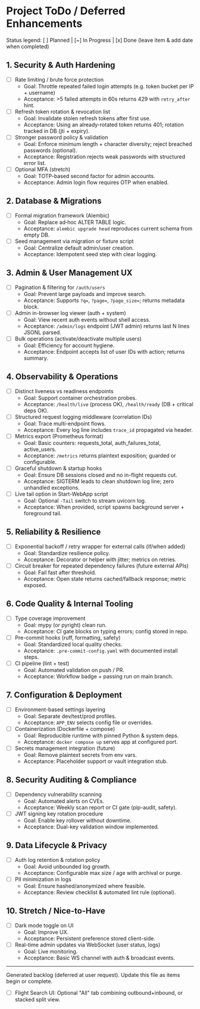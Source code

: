 # Project ToDo / Deferred Enhancements

Status legend: [ ] Planned | [~] In Progress | [x] Done (leave item & add date when completed)

## 1. Security & Auth Hardening
- [ ] Rate limiting / brute force protection
  - Goal: Throttle repeated failed login attempts (e.g. token bucket per IP + username)
  - Acceptance: >5 failed attempts in 60s returns 429 with `retry_after` hint.
- [ ] Refresh token rotation & revocation list
  - Goal: Invalidate stolen refresh tokens after first use.
  - Acceptance: Using an already-rotated token returns 401; rotation tracked in DB (jti + expiry).
- [ ] Stronger password policy & validation
  - Goal: Enforce minimum length + character diversity; reject breached passwords (optional).
  - Acceptance: Registration rejects weak passwords with structured error list.
- [ ] Optional MFA (stretch)
  - Goal: TOTP-based second factor for admin accounts.
  - Acceptance: Admin login flow requires OTP when enabled.

## 2. Database & Migrations
- [ ] Formal migration framework (Alembic)
  - Goal: Replace ad‑hoc ALTER TABLE logic.
  - Acceptance: `alembic upgrade head` reproduces current schema from empty DB.
- [ ] Seed management via migration or fixture script
  - Goal: Centralize default admin/user creation.
  - Acceptance: Idempotent seed step with clear logging.

## 3. Admin & User Management UX
- [ ] Pagination & filtering for `/auth/users`
  - Goal: Prevent large payloads and improve search.
  - Acceptance: Supports `?q=`, `?page=`, `?page_size=`; returns metadata block.
- [ ] Admin in-browser log viewer (auth + system)
  - Goal: View recent auth events without shell access.
  - Acceptance: `/admin/logs` endpoint (JWT admin) returns last N lines JSONL parsed.
- [ ] Bulk operations (activate/deactivate multiple users)
  - Goal: Efficiency for account hygiene.
  - Acceptance: Endpoint accepts list of user IDs with action; returns summary.

## 4. Observability & Operations
- [ ] Distinct liveness vs readiness endpoints
  - Goal: Support container orchestration probes.
  - Acceptance: `/health/live` (process OK), `/health/ready` (DB + critical deps OK).
- [ ] Structured request logging middleware (correlation IDs)
  - Goal: Trace multi-endpoint flows.
  - Acceptance: Every log line includes `trace_id` propagated via header.
- [ ] Metrics export (Prometheus format)
  - Goal: Basic counters: requests_total, auth_failures_total, active_users.
  - Acceptance: `/metrics` returns plaintext exposition; guarded or configurable.
- [ ] Graceful shutdown & startup hooks
  - Goal: Ensure DB sessions closed and no in-flight requests cut.
  - Acceptance: SIGTERM leads to clean shutdown log line; zero unhandled exceptions.
- [ ] Live tail option in Start-WebApp script
  - Goal: Optional `-Tail` switch to stream uvicorn log.
  - Acceptance: When provided, script spawns background server + foreground tail.

## 5. Reliability & Resilience
- [ ] Exponential backoff / retry wrapper for external calls (if/when added)
  - Goal: Standardize resilience policy.
  - Acceptance: Decorator or helper with jitter; metrics on retries.
- [ ] Circuit breaker for repeated dependency failures (future external APIs)
  - Goal: Fail fast after threshold.
  - Acceptance: Open state returns cached/fallback response; metric exposed.

## 6. Code Quality & Internal Tooling
- [ ] Type coverage improvement
  - Goal: mypy (or pyright) clean run.
  - Acceptance: CI gate blocks on typing errors; config stored in repo.
- [ ] Pre-commit hooks (ruff, formatting, safety)
  - Goal: Standardized local quality checks.
  - Acceptance: `.pre-commit-config.yaml` with documented install steps.
- [ ] CI pipeline (lint + test)
  - Goal: Automated validation on push / PR.
  - Acceptance: Workflow badge + passing run on main branch.

## 7. Configuration & Deployment
- [ ] Environment-based settings layering
  - Goal: Separate dev/test/prod profiles.
  - Acceptance: `APP_ENV` selects config file or overrides.
- [ ] Containerization (Dockerfile + compose)
  - Goal: Reproducible runtime with pinned Python & system deps.
  - Acceptance: `docker compose up` serves app at configured port.
- [ ] Secrets management integration (future)
  - Goal: Remove plaintext secrets from env vars.
  - Acceptance: Placeholder support or vault integration stub.

## 8. Security Auditing & Compliance
- [ ] Dependency vulnerability scanning
  - Goal: Automated alerts on CVEs.
  - Acceptance: Weekly scan report or CI gate (pip-audit, safety).
- [ ] JWT signing key rotation procedure
  - Goal: Enable key rollover without downtime.
  - Acceptance: Dual-key validation window implemented.

## 9. Data Lifecycle & Privacy
- [ ] Auth log retention & rotation policy
  - Goal: Avoid unbounded log growth.
  - Acceptance: Configurable max size / age with archival or purge.
- [ ] PII minimization in logs
  - Goal: Ensure hashed/anonymized where feasible.
  - Acceptance: Review checklist & automated lint rule (optional).

## 10. Stretch / Nice-to-Have
- [ ] Dark mode toggle on UI
  - Goal: Improve UX.
  - Acceptance: Persistent preference stored client-side.
- [ ] Real-time admin updates via WebSocket (user status, logs)
  - Goal: Live monitoring.
  - Acceptance: Basic WS channel with auth & broadcast events.

---
Generated backlog (deferred at user request). Update this file as items begin or complete.

- [ ] Flight Search UI: Optional "All" tab combining outbound+inbound, or stacked split view.
